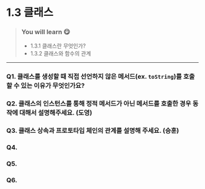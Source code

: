 # 1.3 클래스

> ### You will learn 😋
>- 1.3.1 클래스란 무엇인가?
>- 1.3.2 클래스와 함수의 관계

---

### Q1. 클래스를 생성할 때 직접 선언하지 않은 메서드(ex. `toString`)를 호출할 수 있는 이유가 무엇인가요?
### Q2. 클래스의 인스턴스를 통해 정적 메서드가 아닌 메서드를 호출한 경우 동작에 대해서 설명해주세요. (도영)
### Q3. 클래스 상속과 프로토타입 체인의 관계를 설명해 주세요. (승훈)
### Q4. 
### Q5. 
### Q6. 
